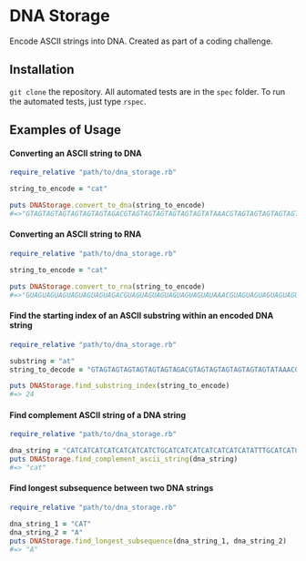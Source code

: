 # DNA Storage

Encode ASCII strings into DNA. Created as part of a coding challenge.

## Installation
```git clone``` the repository. All automated tests are in the ```spec``` folder. To run the automated tests, just type ```rspec```.

## Examples of Usage

#### Converting an ASCII string to DNA

```ruby
require_relative "path/to/dna_storage.rb"

string_to_encode = "cat"

puts DNAStorage.convert_to_dna(string_to_encode)
#=>"GTAGTAGTAGTAGTAGTAGTAGACGTAGTAGTAGTAGTAGTAGTATAAACGTAGTAGTAGTAGTAGTAGTAGTAGTA"
```

#### Converting an ASCII string to RNA

```ruby
require_relative "path/to/dna_storage.rb"

string_to_encode = "cat"

puts DNAStorage.convert_to_rna(string_to_encode)
#=>"GUAGUAGUAGUAGUAGUAGUAGACGUAGUAGUAGUAGUAGUAGUAUAAACGUAGUAGUAGUAGUAGUAGUAGUAGUA"
```

#### Find the starting index of an ASCII substring within an encoded DNA string

```ruby
require_relative "path/to/dna_storage.rb"

substring = "at"
string_to_decode = "GTAGTAGTAGTAGTAGTAGTAGACGTAGTAGTAGTAGTAGTAGTATAAACGTAGTAGTAGTAGTAGTAGTAGTAGTA"

puts DNAStorage.find_substring_index(string_to_encode)
#=> 24
```

#### Find complement ASCII string of a DNA string

```ruby
require_relative "path/to/dna_storage.rb"

dna_string = "CATCATCATCATCATCATCATCTGCATCATCATCATCATCATCATATTTGCATCATCATCATCATCATCATCATCAT"
puts DNAStorage.find_complement_ascii_string(dna_string)
#=> "cat"
```

#### Find longest subsequence between two DNA strings

```ruby
require_relative "path/to/dna_storage.rb"

dna_string_1 = "CAT"
dna_string_2 = "A"
puts DNAStorage.find_longest_subsequence(dna_string_1, dna_string_2)
#=> "A"
```
